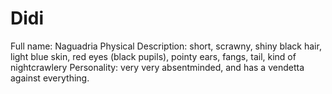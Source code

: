 # Didi

Full name: Naguadria
Physical Description: short, scrawny, shiny black hair, light blue skin, red eyes (black pupils), pointy ears, fangs, tail, kind of nightcrawlery
Personality: very very absentminded, and has a vendetta against everything.